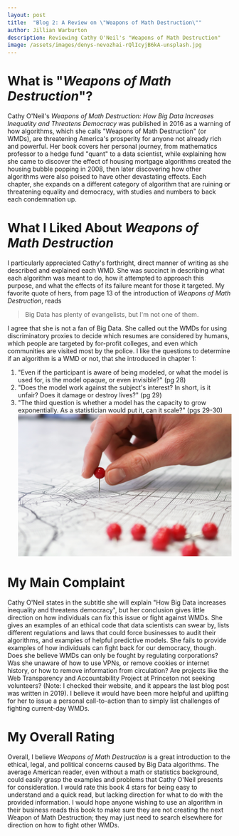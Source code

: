 ```yaml
---
layout: post
title:  "Blog 2: A Review on \"Weapons of Math Destruction\""
author: Jillian Warburton
description: Reviewing Cathy O'Neil's "Weapons of Math Destruction"
image: /assets/images/denys-nevozhai-rQlIcyjB6kA-unsplash.jpg  
---
```


# What is "*Weapons of Math Destruction*"?  

Cathy O'Neil's *Weapons of Math Destruction: How Big Data Increases Inequality and Threatens Democracy* was published in 2016 as a warning of how algorithms, which she calls "Weapons of Math Destruction" (or WMDs), are threatening America's prosperity for anyone not already rich and powerful. Her book covers her personal journey, from mathematics professor to a hedge fund "quant" to a data scientist, while explaining how she came to discover the effect of housing mortgage algorithms created the housing bubble popping in 2008, then later discovering how other algorithms were also poised to have other devastating effects. Each chapter, she expands on a different category of algorithm that are ruining or threatening equality and democracy, with studies and numbers to back each condemnation up.  
  
# What I Liked About *Weapons of Math Destruction*  
 
I particularly appreciated Cathy's forthright, direct manner of writing as she described and explained each WMD. She was succinct in describing what each algorithm was meant to do, how it attempted to approach this purpose, and what the effects of its failure meant for those it targeted. My favorite quote of hers, from page 13 of the introduction of *Weapons of Math Destruction*, reads  
> Big Data has plenty of evangelists, but I'm not one of them.  
  
I agree that she is not a fan of Big Data. She called out the WMDs for using discriminatory proxies to decide which resumes are considered by humans, which people are targeted by for-profit colleges, and even which communities are visited most by the police. I like the questions to determine if an algorithm is a WMD or not, that she introduced in chapter 1:  
1. "Even if the participant is aware of being modeled, or what the model is used for, is the model opaque, or even invisible?" (pg 28)  
2. "Does the model work against the subject's interest? In short, is it unfair? Does it damage or destroy lives?" (pg 29)  
3. "The third question is whether a model has the capacity to grow exponentially. As a statistician would put it, can it scale?" (pgs 29-30)  
![Figure](https://raw.githubusercontent.com/JillianWarburton/my386blog/main/assets/images/geojango-maps-Z8UgB80_46w-unsplash.jpg)

# My Main Complaint  

Cathy O'Neil states in the subtitle she will explain "How Big Data increases inequality and threatens democracy", but her conclusion gives little direction on how individuals can fix this issue or fight against WMDs. She gives an examples of an ethical code that data scientists can swear by, lists different regulations and laws that could force businesses to audit their algorithms, and examples of helpful predictive models. She fails to provide examples of how individuals can fight back for our democracy, though. Does she believe WMDs can only be fought by regulating corporations? Was she unaware of how to use VPNs, or remove cookies or internet history, or how to remove information from circulation? Are projects like the Web Transparency and Accountability Project at Princeton not seeking volunteers? (Note: I checked their website, and it appears the last blog post was written in 2019). I believe it would have been more helpful and uplifting for her to issue a personal call-to-action than to simply list challenges of fighting current-day WMDs.

# My Overall Rating  

Overall, I believe *Weapons of Math Destruction* is a great introduction to the ethical, legal, and political concerns caused by Big Data algorithms. The average American reader, even without a math or statistics background, could easily grasp the examples and problems that Cathy O'Neil presents for consideration. I would rate this book 4 stars for being easy to understand and a quick read, but lacking direction for what to do with the provided information. I would hope anyone wishing to use an algorithm in their business reads this book to make sure they are not creating the next Weapon of Math Destruction; they may just need to search elsewhere for direction on how to fight other WMDs.  

